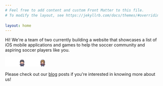 ```yaml
---
# Feel free to add content and custom Front Matter to this file.
# To modify the layout, see https://jekyllrb.com/docs/themes/#overriding-theme-defaults

layout: home
---
```


Hi! We're a team of two currently building a website that showcases a list of iOS mobile applications and games
to help the soccer community and aspiring soccer players like you.

<!-- Insert pixel character images of Jaan and I here -->
![Player Ali](./assets/ali.png) ![Player Jaan](./assets/jaan.png)

Please check out our [blog](./blog/index.html) posts if you're interested in knowing more about us!
